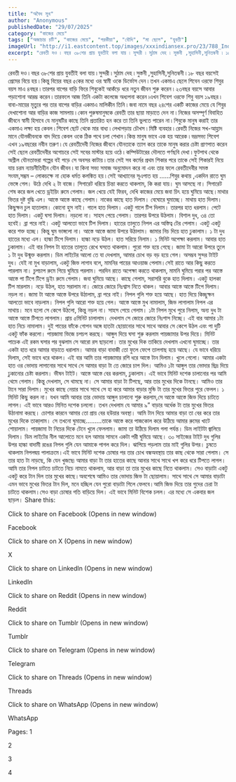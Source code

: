 ```yaml
---
title: "অবৈধ সুখ"
author: "Anonymous"
publishedDate: "29/07/2025"
category: "কাজের মেয়ে"
tags: ["অজাচার চটি", "কাজের মেয়ে", "পরকীয়া", "বৌদি", "মা ছেলে", "যুবতী"]
imageUrl: "http://i1.eastcontent.top/images/xxxindiansex.pro/23/788_Indian_hottie_huge.jpg"
excerpt: "রেবতী দও ৷ বছর ৩৮শের প্রায় যুবতীই বলা যায় ৷ সুন্দরী ৷ সুঠাম দেহ ৷ সুস্তনী ,সুহাসিনী,সুনিতম্বনী ৷ ১৮ বছর বয়সেই প্রেমের বিয়ে হয় ৷ কিন্তু বিয়ের বছর ৫কের মধ্যে ওর স্বামী ওকে ডির্ভোস দেন ৷ তখন একমাএ..."
---
```


রেবতী দও ৷ বছর ৩৮শের প্রায় যুবতীই বলা যায় ৷ সুন্দরী ৷ সুঠাম দেহ ৷ সুস্তনী ,সুহাসিনী,সুনিতম্বনী ৷ ১৮ বছর বয়সেই প্রেমের বিয়ে হয় ৷ কিন্তু বিয়ের বছর ৫কের মধ্যে ওর স্বামী ওকে ডির্ভোস দেন ৷ তখন একমাএ ছেলে শিবেন ওরফে শিবুর বয়স মাএ ৪বছর ৷ তারপর বাপের বাড়ি ফিরে শিবুকেই আকঁড়ে ধরে নতুন জীবন শুরু করেন ৷
২৩বছর বয়সে আবার পড়াশোনা আরম্ভ করেন ৷ তারফলে আজ তিনি একটা কলেজে অধ্যপনা করেন ৷এখন শিবেশ ওরফে শিবু বয়স ১৯বছর ৷ বাবা-মায়ের মৃত্যুর পর তার বাপের বাড়ির একমাএ মালিকীন তিনি ৷ জবা নামে বছর ২৪শের একটি কাজের মেয়ে যে শিবুর দেখাশোনা আর বাড়ির কাজ সামলায় ৷ কোন পুরুষমানুষকে রেবতী তার ছায়া মাড়াতে দেন না ৷ নিজের অসম্পূর্ণ বিবাহিত জীবনে স্বামী হিসাবে যে মানুষটির কাছে তিনি প্রতারিত হন করে তা তিনি ভুলতে পারেন না ৷ শিবুকে মানুষ করাই তার একমাএ লক্ষ্য হয় কেবল ৷ শিবেশ ছোট থেকে মার বাধ্য ৷ লেখাপড়ায় চৌখস ৷ মিষ্টি ব্যবহার ৷ রেবতী নিজের সখ-আহ্লাদ মানে 
যৌনজীবনকে
 বাদ দিয়ে কেবল ওকে ঠিক পথে চলা শেখান ৷ কিন্ত মানুষ ভাবে এক হয় আরেক ৷ ভদ্রসভ্য শিবেশ এখন ১৯বছরের নবীন তরুণ ৷ যে রেবতীদেবী নিজের জীবনে যৌনতাকে ত্যাগ করে তাকে মানুষ করার চেষ্টা প্রাণপাত করেন সেই ছেলে রেবতীদেবীর অগোচরে সেই সবের মাস্টার হয়ে ওঠে ৷ কম্পিউটারের দৌলতে পর্ণছবি দেখা ৷ ফুটপাথ থেকে অশ্লীল যৌনতাভরা গল্পের বই পড়ে সে অবসর কাটায় ৷ তার সেই সব কর্মের প্রথম শিকার পরে তাকে সেই শিকারই নিয়ে যায় চরম ন্যায়নীতিহীন যৌন জীবন ৷ যা কিনা সভ্য সমাজ অনুমোদন করে না এবং তার ফলে রেবতীদেবীর সমস্ত সংযম,সম্ভ্রম – লোকচক্ষে না হোক ধর্মত কলঙ্কিত হয় ৷ সেই আখ্যানের সূএপাত হয় ……শিবুর কথায় ,একদিন রাতে ঘুম ভেঙ্গে গেল। উঠে দেখি ২ টা বাজে। সিগারেট ধরিয়ে চিন্তা করতে থাকলাম, কি করা যায়। ঘুম আসছে না। সিগারেট শেষ করে জল খেতে ড্রইয়িং রুমে গেলাম। জল খেয়ে যেই ফিরব, দেখি কাজের মেয়ে জবা চিৎ হয়ে ঘুমিয়ে আছে।মাথার ভিতর দুষ্ট বুদ্ধি এল। আস্তে আস্তে কাছে গেলাম। নাকের কাছে হাত দিলাম। বেঘোরে ঘুমাচ্ছে। মাথায় হাত দিলাম। কিছুক্ষন চুল হাতালাম। কোনো হুস নাই। গালে হাত দিলাম। একটু গালে টিপ দিলাম। তারপর হাত ধরলাম। পেটে হাত দিলাম। একটু ঘসা দিলাম। নড়লো না। সাহস পেয়ে গেলাম। তারপর উপরে উঠলাম। বিশাল দুধ, ৩৪ তো হবেই। ব্রা পরে নাই। একটু আলতো ভাবে টিপ দিলাম। হাতের তালুতে নিপল এর অস্তিত্ব টের পেলাম। একটু একটু করে শক্ত হচ্ছে। কিন্তু ঘুম ভাঙ্গলো না। আস্তে আস্তে জামা উপরে উঠালাম। জামার নিচ দিয়ে হাত ঢুকালাম। ১ টা দুধ হাতের মধ্যে এল। হাল্কা টিপে দিলাম। হাল্কা নড়ে উঠল। হাত সরিয়ে নিলাম। ১ মিনিট অপেক্ষা করলাম। আবার হাত ঢুকালাম। এই বার নিপল টা হাতের তালুতে রেখে ঘসতে থাকলাম। পুরো শক্ত হয়ে গেছে। জামা টা আরো উপরে তুলে ১ টা দুধ উন্মুক্ত করলাম। ডিম লাইটের আলো তে যা দেখলাম, আমার চোখ বড় বড় হয়ে গেল। অসম্ভব সুন্দর টাইট দুধ। যেই না মুখ বাড়ালাম, একটু জিভ লাগাব বলে, মামনির পায়ের আওয়াজ পেলাম।সেই রাতে আর কিছু করতে পারলাম না। চুপচাপ রুমে গিয়ে ঘুমিয়ে পরলাম। পরদিন রাতে অপেক্ষা করতে থাকলাম, মামনি ঘুমিয়ে পরার পর আস্তে আস্তে পা টিপে টিপে ড্রইং রুমে গেলাম। জবা ঘুমিয়ে আছে। কাছে গেলাম, সরাসরি বুকে হাত দিলাম। একটু হালকা টিপ মারলাম। নড়ে উঠল, হাত সরালাম না। জোরে জোরে নিঃশ্বাস নিতে থাকল। আবার আস্তে আস্তে টিপে দিলাম। নড়ল না। জামা টা আস্তে আস্তে উপরে উঠালাম, ব্রা পরে নাই। নিপল গুলি শক্ত হয়ে আছে। হাত দিয়ে কিচ্ছুক্ষন আলতো ভাবে নাড়লাম। নিপল গুলি আরো শক্ত হয়ে গেল। আস্তে আস্তে মুখ নামালাম, জিভ লাগালাম নিপল এর মাথায়। মনে হলো সে কেপে উঠলো, কিন্তু নড়ল না। সাহস পেয়ে গেলাম। ১টা নিপল মুখে পুরে নিলাম, অন্য দুধ টা আস্তে আস্তে টিপতে লাগলাম। প্রায় ৫মিনিট চালালাম। দেখলাম সে জোরে জোরে নিঃশাস নিচ্ছে। এই বার আমার ১টা হাত নিচে নামালাম। দুই পায়ের ফাঁকে গোপন অঙ্গে হাতটা ছোয়ানোর সাথে সাথে আবার সে কেপে উঠল এবং পা দুটি একটু ফাঁক করলো। পায়জামা ভিজে চপচপ করছে।
আঙ্গুল দিয়ে ঘসা শুরু করলাম পায়জামার উপর দিয়ে। মিনিট পাচেক এই রকম ঘসার পর বুঝলাম সে আরো রস ছাড়লো। তার মুখের দিক তাকিয়ে দেখলাম এখনো ঘুমাচ্ছে। তার একটা হাত ধরে আমার বাড়াতে ধরালাম। আমার বাড়া বাবাজী তো ফুলে ফেপে তালগাছ হয়ে আছে। যে ভাবে ধরিয়ে দিলাম, সেই ভাবে ধরে থাকল। এই বার আমি তার পায়জামার রশি ধরে আস্তে টান দিলাম। খুলে গেলো। আমার একটা হাত ওর ভোদায় লাগানোর সাথে সাথে সে আমার বাড়া টা তে জোরে চাপ দিল। আমিও ১টা আঙ্গুল তার ভোদার ছিদ্র দিয়ে ঢুকানোর চেষ্টা করলাম। ভীষন টাইট। আস্তে আস্তে বের করলাম, ঢুকালাম। এই ভাবে মিনিট দশেক চালানোর পর আমি থেমে গেলাম। কিন্তু দেখলাম, সে থামছে না। সে আমার বাড়া টা টিপছে, আর তার মুখের দিকে টানছে। আমিও তার টানে সারা দিলাম। মুখের কাছে নেয়ার সাথে সাথে সে হা করে আমার বাড়ার মুন্ডি টা তার মুখের ভিতর পুরে ফেলল। ১ মিনিট কিছু করল না। যখন আমি আবার তার ভোদায় আঙ্গুল চালানো শুরু করলাম,সে আস্তে আস্তে জিভ দিয়ে চাটতে লাগল। এই ভাবে আরও মিনিত দশেক চললো। তখন দেখলাম যে আমার ৯” বাড়ার অর্ধেক টা তার মুখের ভিতর উঠানামা করছে। চোশার কারনে আমার তো প্রায় বের হউয়ার অবস্থা। আমি টান দিয়ে আমার বাড়া তা বের করে তার মুখের দিকে তাকা্লাম। সে তখনো ঘুমাচ্ছে………তাকে আস্তে করে পাজকোল করে উঠিয়ে আমার রুমের খাটে শোয়ালাম। পায়জামা টা নিচের দিকে টেনে খুলে ফেললাম। জামা তা উঠিয়ে দিলাম গলা পর্যন্ত। ডিম লাইটটা জ্বালিয়ে দিলাম। ডিম লাইটের নীল আলোতে মনে হল আমার সামনে একটা পরী ঘুমিয়ে আছে। ৩০ সাইজের টাইট দুধ গুলির উপর হাল্কা বাদামী রঙের নিপল গুলি যেন আমাকে পাগল করে দিল। ঝাপিয়ে পড়লাম তার মাই গুলির উপর। চুষতে থাকলাম নিপলদ্বয় পালাক্রমে।এই ভাবে মিনিট দশেক চোষার পর তার চোখ বন্ধঅবস্থায় তার কাছ থেকে সারা পেলাম। সে তার হাত টা নাড়ছে, কি যেন খুজছে৷ আমার বাড়া টা তার হাতের কাছে আনার সাথে সাথে খপ করে ধরে টিপতে লাগল। আমি তার নিপল চাটতে চাটতে নিচে নামতে থাকলাম, আর বাড়া তা তার মুখের কাছে নিতে থাকলাম। সেও বাড়াটা একটু একটু করে টান দিল তার মুখের কাছে।অবশেষে আমিও তার ভোদায় জিভ টা ছোয়ালাম। সাথে সাথে সে আমার বাড়াটা এমন ভাবে মুখের ভিতর টান দিল, মনে হচ্ছিল যেন পুরো বাড়াটা গিলে ফেলবে।আমি জিভ দিয়ে তার গুদের চেরা টা চাটতে থাকলাম।সেও বাড়া চোষার গতি বাড়িয়ে দিল। এই ভাবে মিনিট বিশেক চলল। এর মধ্যে সে একবার জল ছাড়ল।
Share this:


Click to share on Facebook (Opens in new window)


Facebook




Click to share on X (Opens in new window)


X




Click to share on LinkedIn (Opens in new window)


LinkedIn




Click to share on Reddit (Opens in new window)


Reddit




Click to share on Tumblr (Opens in new window)


Tumblr




Click to share on Telegram (Opens in new window)


Telegram




Click to share on Threads (Opens in new window)


Threads




Click to share on WhatsApp (Opens in new window)


WhatsApp


Pages: 
1
 
2
 
3
 
4
